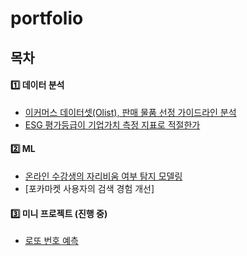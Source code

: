 # portfolio
## 목차
#### 1️⃣ 데이터 분석
- [이커머스 데이터셋(Olist), 판매 물품 선정 가이드라인 분석](https://github.com/better-noh/portfolio/tree/main/olist_ecommerce)
- [ESG 평가등급이 기업가치 측정 지표로 적절한가](https://github.com/better-noh/portfolio/tree/main/ESG_Rating_analysis)

#### 2️⃣ ML
- [온라인 수강생의 자리비움 여부 탐지 모델링](https://github.com/better-noh/portfolio/tree/main/Zoom_Detection)
- [포카마켓 사용자의 검색 경험 개선]

#### 3️⃣ 미니 프로젝트 (진행 중)
- [로또 번호 예측](https://github.com/better-noh/portfolio/tree/main/Where_is_My_lotto)

</br>


